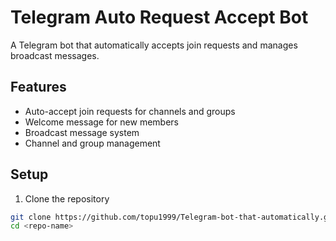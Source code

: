 # Telegram Auto Request Accept Bot

A Telegram bot that automatically accepts join requests and manages broadcast messages.

## Features

- Auto-accept join requests for channels and groups
- Welcome message for new members
- Broadcast message system
- Channel and group management

## Setup

1. Clone the repository
```bash
git clone https://github.com/topu1999/Telegram-bot-that-automatically.git
cd <repo-name>

